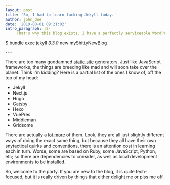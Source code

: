 ```yaml
---
layout: post
title: 'So, I had to learn fucking Jekyll today.'
author: john_doe
date: '2019-08-01 09:21:02'
intro_paragraph: |2-
     That's why this blog exists. I have a perfectly serviceable WordPress CMS that I have been using for yonks, but I need to learn yet another damn framework today, so I spun this thing up. 

  ```
  $ bundle exec jekyll _3.3.0_ new  myShittyNewBlog
  ```
---
```

There are too many goddamned [static site](https://en.wikipedia.org/wiki/Static_web_page) generators. Just like JavaScript frameworks, the things are breeding like mad and will soon take over the planet. Think I'm kidding? Here is a partial list of the ones I know of, off the top of my head:

* Jekyll
* Next.js
* Hugo
* Gatsby
* Hexo
* VuePres
* Middleman
* Gridsome

There are actually a [lot more](https://www.staticgen.com/) of them. Look, they are all just slightly different ways of doing the exact same thing, but because they all have their own snytactical quirks and conventions, there is an attention cost in learning each in turn. Worse, some are based on Ruby, some JavaScript, Python, etc; so there are dependencies to consider, as well as local development environments to be installed. 

So, welcome to the party. If you are new to the blog, it is quite tech-focused, but it is really driven by things that either delight me or piss me off.
